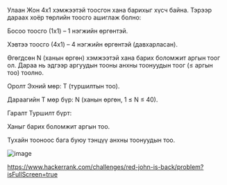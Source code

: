 Улаан Жон 4x1 хэмжээтэй тоосгон хана барихыг хүсч байна. Тэрээр дараах хоёр төрлийн тоосго ашиглаж болно:

Босоо тоосго (1x1) – 1 нэгжийн өргөнтэй.

Хэвтээ тоосго (4x1) – 4 нэгжийн өргөнтэй (давхарласан).

Өгөгдсөн N (ханын өргөн) хэмжээтэй хана барих боломжит аргын тоог ол. Дараа нь эдгээр аргуудын тооны анхны тоонуудын тоог (≤ аргын тоо) тоолно.

Оролт
Эхний мөр: T (туршилтын тоо).

Дараагийн T мөр бүр: N (ханын өргөн, 1 ≤ N ≤ 40).

Гаралт
Туршилт бүрт:

Ханыг барих боломжит аргын тоо.

Тухайн тооноос бага буюу тэнцүү анхны тоонуудын тоо.


![image](https://github.com/user-attachments/assets/3d1a06ca-62a5-4a3b-a7d8-f5ac17146d17)

https://www.hackerrank.com/challenges/red-john-is-back/problem?isFullScreen=true
